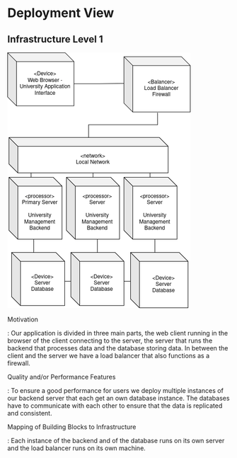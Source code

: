 Deployment View 
===============

Infrastructure Level 1
----------------------

![deployment view](images/deployment-view.png)

Motivation

: Our application is divided in three main parts, the web client running in the browser of the client connecting to the 
server, the server that runs the backend that processes data and the database storing data. In between the client and 
the server we have a load balancer that also functions as a firewall. 

Quality and/or Performance Features

: To ensure a good performance for users we deploy multiple instances of our backend server that each get an own database
instance. The databases have to communicate with each other to ensure that the data is replicated and consistent.

Mapping of Building Blocks to Infrastructure

: Each instance of the backend and of the database runs on its own server and the load balancer runs on its own machine.   
